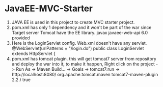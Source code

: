 # JavaEE-MVC-Starter

1. JAVA EE is used in this project to create MVC starter project.
2. pom.xml has only 1 dependency and it won't be part of the war since Target server Tomcat have the EE library.
        <dependency>
            <groupId>javax</groupId>
            <artifactId>javaee-web-api</artifactId>
            <version>6.0</version>
            <scope>provided</scope>
        </dependency>
3. Here is the LoginServlet config. Web.xml doesn't have any servlet.
      @WebServlet(urlPatterns = "/login.do")
      public class LoginServlet extends HttpServlet {
4. pom.xml has tomcat plugin. this will get tomcat7 server from repository and deploy the war into it, to make it happen,
    Right click on the project -> Run As -> Maven Build... ->  Goals -> tomcat7:run -> http://localhost:8080/
            <plugin>
                <groupId>org.apache.tomcat.maven</groupId>
                <artifactId>tomcat7-maven-plugin</artifactId>
                <version>2.2</version>
                <configuration>
                    <path>/</path>
                    <contextReloadable>true</contextReloadable>
                </configuration>
            </plugin>
 

